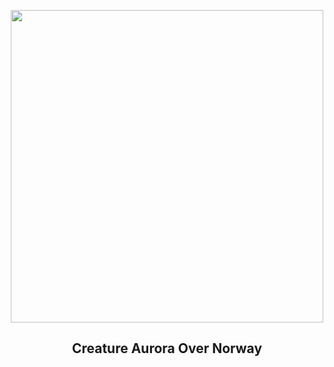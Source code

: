 
<p align="center"><img src="https://apod.nasa.gov/apod/image/2311/CreatureAurora_Salomonsen_960.jpg" width="500" height="500"></p>
<h2 align="center"> Creature Aurora Over Norway </h2>
